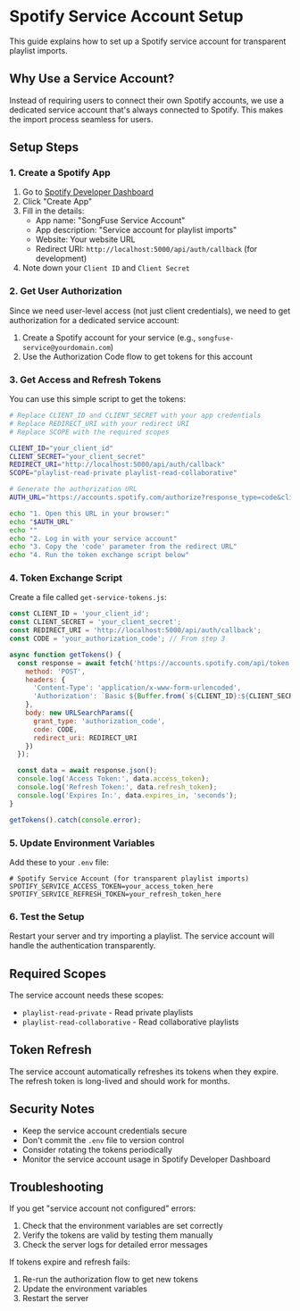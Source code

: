 # Spotify Service Account Setup

This guide explains how to set up a Spotify service account for transparent playlist imports.

## Why Use a Service Account?

Instead of requiring users to connect their own Spotify accounts, we use a dedicated service account that's always connected to Spotify. This makes the import process seamless for users.

## Setup Steps

### 1. Create a Spotify App

1. Go to [Spotify Developer Dashboard](https://developer.spotify.com/dashboard)
2. Click "Create App"
3. Fill in the details:
   - App name: "SongFuse Service Account"
   - App description: "Service account for playlist imports"
   - Website: Your website URL
   - Redirect URI: `http://localhost:5000/api/auth/callback` (for development)
4. Note down your `Client ID` and `Client Secret`

### 2. Get User Authorization

Since we need user-level access (not just client credentials), we need to get authorization for a dedicated service account:

1. Create a Spotify account for your service (e.g., `songfuse-service@yourdomain.com`)
2. Use the Authorization Code flow to get tokens for this account

### 3. Get Access and Refresh Tokens

You can use this simple script to get the tokens:

```bash
# Replace CLIENT_ID and CLIENT_SECRET with your app credentials
# Replace REDIRECT_URI with your redirect URI
# Replace SCOPE with the required scopes

CLIENT_ID="your_client_id"
CLIENT_SECRET="your_client_secret"
REDIRECT_URI="http://localhost:5000/api/auth/callback"
SCOPE="playlist-read-private playlist-read-collaborative"

# Generate the authorization URL
AUTH_URL="https://accounts.spotify.com/authorize?response_type=code&client_id=${CLIENT_ID}&scope=${SCOPE}&redirect_uri=${REDIRECT_URI}"

echo "1. Open this URL in your browser:"
echo "$AUTH_URL"
echo ""
echo "2. Log in with your service account"
echo "3. Copy the 'code' parameter from the redirect URL"
echo "4. Run the token exchange script below"
```

### 4. Token Exchange Script

Create a file called `get-service-tokens.js`:

```javascript
const CLIENT_ID = 'your_client_id';
const CLIENT_SECRET = 'your_client_secret';
const REDIRECT_URI = 'http://localhost:5000/api/auth/callback';
const CODE = 'your_authorization_code'; // From step 3

async function getTokens() {
  const response = await fetch('https://accounts.spotify.com/api/token', {
    method: 'POST',
    headers: {
      'Content-Type': 'application/x-www-form-urlencoded',
      'Authorization': `Basic ${Buffer.from(`${CLIENT_ID}:${CLIENT_SECRET}`).toString('base64')}`
    },
    body: new URLSearchParams({
      grant_type: 'authorization_code',
      code: CODE,
      redirect_uri: REDIRECT_URI
    })
  });

  const data = await response.json();
  console.log('Access Token:', data.access_token);
  console.log('Refresh Token:', data.refresh_token);
  console.log('Expires In:', data.expires_in, 'seconds');
}

getTokens().catch(console.error);
```

### 5. Update Environment Variables

Add these to your `.env` file:

```env
# Spotify Service Account (for transparent playlist imports)
SPOTIFY_SERVICE_ACCESS_TOKEN=your_access_token_here
SPOTIFY_SERVICE_REFRESH_TOKEN=your_refresh_token_here
```

### 6. Test the Setup

Restart your server and try importing a playlist. The service account will handle the authentication transparently.

## Required Scopes

The service account needs these scopes:
- `playlist-read-private` - Read private playlists
- `playlist-read-collaborative` - Read collaborative playlists

## Token Refresh

The service account automatically refreshes its tokens when they expire. The refresh token is long-lived and should work for months.

## Security Notes

- Keep the service account credentials secure
- Don't commit the `.env` file to version control
- Consider rotating the tokens periodically
- Monitor the service account usage in Spotify Developer Dashboard

## Troubleshooting

If you get "service account not configured" errors:
1. Check that the environment variables are set correctly
2. Verify the tokens are valid by testing them manually
3. Check the server logs for detailed error messages

If tokens expire and refresh fails:
1. Re-run the authorization flow to get new tokens
2. Update the environment variables
3. Restart the server
